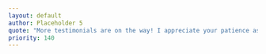 ```yaml
---
layout: default
author: Placeholder 5
quote: "More testimonials are on the way! I appreciate your patience as I compile meaningful feedback."
priority: 140
---
```

